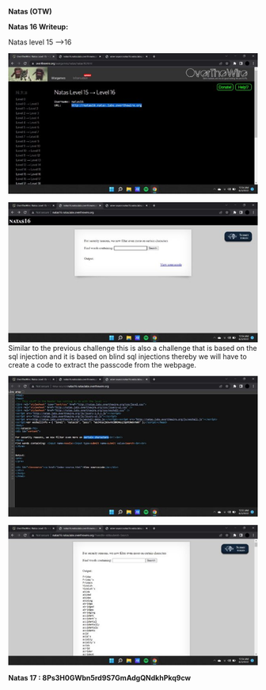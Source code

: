 ﻿**Natas (OTW)**

**Natas 16 Writeup:**

Natas level 15 —>16

![](Aspose.Words.5c682b6f-5e7f-4708-951e-111f12fc0650.001.jpeg)

![](Aspose.Words.5c682b6f-5e7f-4708-951e-111f12fc0650.002.jpeg)Similar to the previous challenge this is also a challenge that is based on the sql injection and it is based on blind sql injections thereby we will have to create a code to extract the passcode from the webpage.

![](Aspose.Words.5c682b6f-5e7f-4708-951e-111f12fc0650.003.jpeg)

![](Aspose.Words.5c682b6f-5e7f-4708-951e-111f12fc0650.004.jpeg)

**Natas 17 : 8Ps3H0GWbn5rd9S7GmAdgQNdkhPkq9cw**
